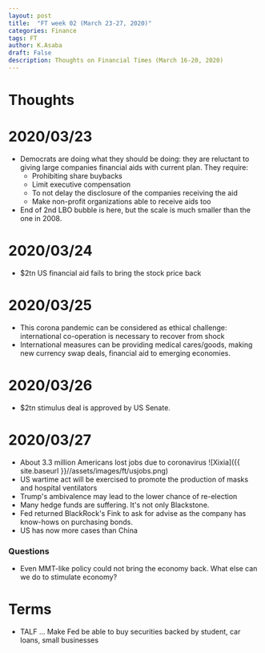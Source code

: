 ```yaml
---
layout: post
title:  "FT week 02 (March 23-27, 2020)"
categories: Finance
tags: FT
author: K.Asaba
draft: False
description: Thoughts on Financial Times (March 16-20, 2020)
---
```


# Thoughts


# 2020/03/23

- Democrats are doing what they should be doing: they are reluctant to giving large companies financial aids with current plan. They require:
    - Prohibiting share buybacks
    - Limit executive compensation
    - To not delay the disclosure of the companies receiving the aid
    - Make non-profit organizations able to receive aids too  
- End of 2nd LBO bubble is here, but the scale is much smaller than the one in 2008.

# 2020/03/24
- $2tn US financial aid fails to bring the stock price back

# 2020/03/25
- This corona pandemic can be considered as ethical challenge: international co-operation is necessary to recover from shock
- International measures can be providing medical cares/goods, making new currency swap deals, financial aid to emerging economies.


# 2020/03/26
- $2tn stimulus deal is approved by US Senate.


# 2020/03/27
- About 3.3 million Americans lost jobs due to coronavirus
![Xixia]({{ site.baseurl }}//assets/images/ft/usjobs.png) 
- US wartime act will be exercised to promote the production of masks and hospital ventilators
- Trump's ambivalence may lead to the lower chance of re-election
- Many hedge funds are suffering. It's not only Blackstone.
- Fed returned BlackRock's Fink to ask for advise as the company has know-hows on purchasing bonds.
- US has now more cases than China


### Questions

- Even MMT-like policy could not bring the economy back. What else can we do to stimulate economy?

# Terms
- TALF ... Make Fed be able to buy securities backed by student, car loans, small businesses
